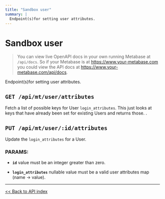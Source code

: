 ```yaml
---
title: "Sandbox user"
summary: |
  Endpoint(s)for setting user attributes.
---
```


# Sandbox user

> You can view live OpenAPI docs in your own running Metabase at `/api/docs`.
   So if your Metabase is at https://www.your-metabase.com you could view
   the API docs at https://www.your-metabase.com/api/docs.

Endpoint(s)for setting user attributes.

## `GET /api/mt/user/attributes`

Fetch a list of possible keys for User `login_attributes`. This just looks at keys that have already been set for
  existing Users and returns those. .

## `PUT /api/mt/user/:id/attributes`

Update the `login_attributes` for a User.

### PARAMS:

-  **`id`** value must be an integer greater than zero.

-  **`login_attributes`** nullable value must be a valid user attributes map (name -> value).

---

[<< Back to API index](../../api-documentation.md)